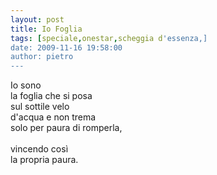 ```yaml
---
layout: post
title: Io Foglia
tags: [speciale,onestar,scheggia d'essenza,]
date: 2009-11-16 19:58:00
author: pietro
---
```

Io sono<br/>la foglia che si posa<br/>sul sottile velo<br/>d'acqua e non trema<br/>solo per paura di romperla,<br/><br/>vincendo così<br/>la propria paura.
